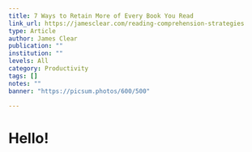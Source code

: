 ```yaml
---
title: 7 Ways to Retain More of Every Book You Read
link_url: https://jamesclear.com/reading-comprehension-strategies
type: Article
author: James Clear
publication: ""
institution: ""
levels: All
category: Productivity
tags: []
notes: ""
banner: "https://picsum.photos/600/500"

---
```


# Hello!
